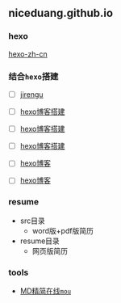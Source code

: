## niceduang.github.io

### hexo
[hexo-zh-cn](https://hexo.io/zh-cn/docs/)

### 结合`hexo`搭建
- [ ] [jirengu](http://blog.jirengu.com/?cat=10)
- [ ] [hexo博客搭建](https://hexo.io/zh-cn/docs/deployment.html)
- [ ] [hexo博客搭建](https://github.com/xgfe/xgfe.github.io)
- [ ] [hexo博客搭建](https://github.com/bailinlin/bailinlin.github.io)
- [ ] [hexo博客](https://github.com/OBKoro1/OBKoro1.github.io)
- [ ] [hexo博客](https://juejin.im/post/5abcd2286fb9a028d66440ba?utm_source=gold_browser_extension)


### resume

- src目录
    - word版+pdf版简历
- resume目录
    - 网页版简历
### tools
- [MD精简在线`mou`](http://mahua.jser.me)
